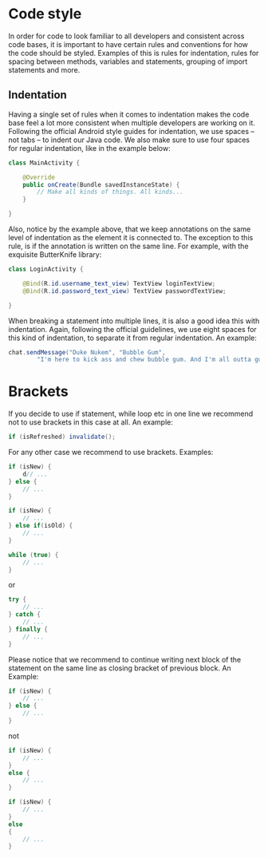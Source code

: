 # Code style

In order for code to look familiar to all developers and consistent across code
bases, it is important to have certain rules and conventions for how the code
should be styled. Examples of this is rules for indentation, rules for spacing
between methods, variables and statements, grouping of import statements and
more.

## Indentation

Having a single set of rules when it comes to indentation makes the code base
feel a lot more consistent when multiple developers are working on it. Following
the official Android style guides for indentation, we use spaces – not tabs – to
indent our Java code. We also make sure to use four spaces for regular
indentation, like in the example below:

```java
class MainActivity {

    @Override
    public onCreate(Bundle savedInstanceState) {
        // Make all kinds of things. All kinds...
    }

}
```

Also, notice by the example above, that we keep annotations on the same level of
indentation as the element it is connected to. The exception to this rule, is if
the annotation is written on the same line. For example, with the exquisite
ButterKnife library:

```java
class LoginActivity {

    @Bind(R.id.username_text_view) TextView loginTextView;
    @Bind(R.id.password_text_view) TextView passwordTextView;

}
```

When breaking a statement into multiple lines, it is also a good idea this with
indentation. Again, following the official guidelines, we use eight spaces for
this kind of indentation, to separate it from regular indentation. An example:

```java
chat.sendMessage("Duke Nukem", "Bubble Gum",
        "I'm here to kick ass and chew bubble gum. And I'm all outta gum!");
```

# Brackets

If you decide to use if statement, while loop etc in one line we recommend not to use brackets in this case at all. An example:

```java
if (isRefreshed) invalidate();
```

For any other case we recommend to use brackets. Examples:

```java
if (isNew) {
    d// ...
} else {
    // ...
}

if (isNew) {
    // ...
} else if(isOld) {
    // ...
}

while (true) {
    // ...
}

```

or


```java
try {
    // ...
} catch {
    // ...
} finally {
    // ...
}

```

Please notice that we recommend to continue writing next block of the statement on the same line as closing bracket of previous block. An Example:

```java
if (isNew) {
    // ...
} else {
    // ...
}
```

not

```java
if (isNew) {
    // ...
} 
else {
    // ...
}

if (isNew) {
    // ...
} 
else 
{
    // ...
}
```



